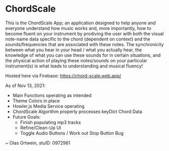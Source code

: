 # ChordScale

This is the ChordScale App; an application designed to help anyone and everyone understand how music works and, more importantly, how to become fluent on your instrument by prodiving the user with both the visual note-name data specific to the chord (dependent on context) and the sounds/frequencies that are associated with these notes. The synchronicity between what you hear in your head / what you actually hear, the knowledge of what you can use these sounds for in certain situations, and the physical action of playing these notes/sounds on your particular instrument(s) is what leads to understanding and musical fluency!

Hosted here via Firebase: https://chord-scale.web.app/

As of Nov 13, 2021:
  - Main Functions operating as intended
  - Theme Colors in place
  - Howler.js Media Service operating
  - ChordScale Algorithm properly processes keyDict Chord Data
  - Future Goals: 
      - Finish populating mp3 tracks
      - Refine/Clean-Up UI
      - Toggle Audio Buttons / Work out Stop Button Bug

~ Olas Ortwein, stuID: 0972961
